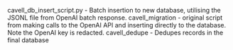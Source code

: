 cavell_db_insert_script.py - Batch insertion to new database, utilising the JSONL file from OpenAI batch response.
cavell_migration - original script from making calls to the OpenAI API and inserting directly to the database. Note the OpenAI key is redacted.
cavell_dedupe - Dedupes records in the final database
